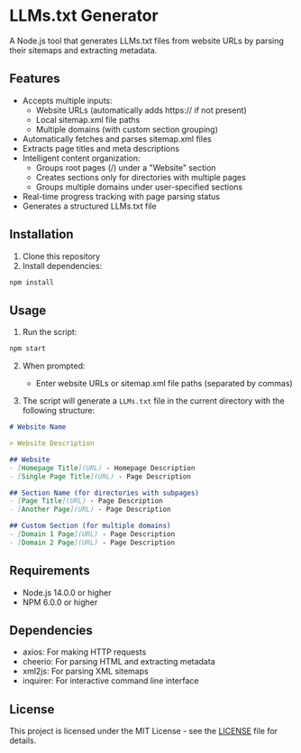 # LLMs.txt Generator

A Node.js tool that generates LLMs.txt files from website URLs by parsing their sitemaps and extracting metadata.

## Features

- Accepts multiple inputs:
  - Website URLs (automatically adds https:// if not present)
  - Local sitemap.xml file paths
  - Multiple domains (with custom section grouping)
- Automatically fetches and parses sitemap.xml files
- Extracts page titles and meta descriptions
- Intelligent content organization:
  - Groups root pages (/) under a "Website" section
  - Creates sections only for directories with multiple pages
  - Groups multiple domains under user-specified sections
- Real-time progress tracking with page parsing status
- Generates a structured LLMs.txt file

## Installation

1. Clone this repository
2. Install dependencies:
```bash
npm install
```

## Usage

1. Run the script:
```bash
npm start
```

2. When prompted:
   - Enter website URLs or sitemap.xml file paths (separated by commas)

3. The script will generate a `LLMs.txt` file in the current directory with the following structure:
```markdown
# Website Name

> Website Description

## Website
- [Homepage Title](URL) - Homepage Description
- [Single Page Title](URL) - Page Description

## Section Name (for directories with subpages)
- [Page Title](URL) - Page Description
- [Another Page](URL) - Page Description

## Custom Section (for multiple domains)
- [Domain 1 Page](URL) - Page Description
- [Domain 2 Page](URL) - Page Description
```

## Requirements

- Node.js 14.0.0 or higher
- NPM 6.0.0 or higher

## Dependencies

- axios: For making HTTP requests
- cheerio: For parsing HTML and extracting metadata
- xml2js: For parsing XML sitemaps
- inquirer: For interactive command line interface

## License

This project is licensed under the MIT License - see the [LICENSE](LICENSE) file for details. 